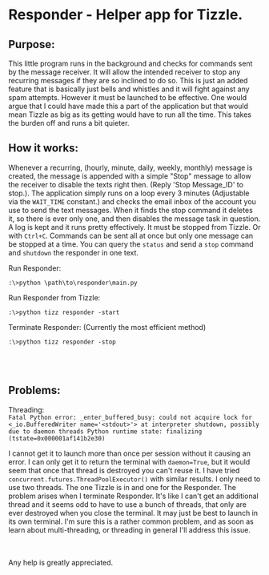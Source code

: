 # Responder - Helper app for Tizzle.

## Purpose:
This little program runs in the background and checks for commands sent by the message receiver. It will allow the intended receiver to stop any recurring messages if they are so inclined to do so. This is just an added feature that is basically just bells and whistles and it will fight against any spam attempts. However it must be launched to be effective. One would argue that I could have made this a part of the application but that would mean Tizzle as big as its getting would have to run all the time. This takes the burden off and runs a bit quieter.

## How it works:
Whenever a recurring, (hourly, minute, daily, weekly, monthly) message is created, the message is appended with a simple "Stop" message to allow the receiver to disable the texts right then. (Reply 'Stop Message_ID' to stop.). The application simply runs on a loop every 3 minutes (Adjustable via the `WAIT_TIME` constant.) and checks the email inbox of the account you use to send the text messages. When it finds the stop command it deletes it, so there is ever only one,  and then disables the message task in question. A log is kept and it runs pretty effectively. It must be stopped from Tizzle. Or with `Ctrl+C`. Commands can be sent all at once but only one message can be stopped at a time. You can query the `status` and send a `stop` command and `shutdown` the responder in one text.<br>

Run Responder:
```
:\>python \path\to\responder\main.py
```

Run Responder from Tizzle:
```
:\>python tizz responder -start
```
Terminate Responder: (Currently the most efficient method)
```
:\>python tizz responder -stop
```
<br>
<br>

## Problems:
Threading:<br>
`Fatal Python error: _enter_buffered_busy: could not acquire lock for <_io.BufferedWriter name='<stdout>'> at interpreter shutdown, possibly due to daemon threads Python runtime state: finalizing (tstate=0x000001af141b2e30)`

I cannot get it to launch more than once per session without it causing an error. I can only get it to return the terminal with `daemon=True`, but it would seem that once that thread is destroyed you can't reuse it. I have tried `concurrent.futures.ThreadPoolExecutor()` with similar results. I only need to use two threads. The one Tizzle is in and one for the Responder. The problem arises when I terminate Responder. It's like I can't get an additional thread and it seems odd to have to use a bunch of threads, that only are ever destroyed when you close the terminal. It may just be best to launch in its own terminal. I'm sure this is a rather common problem, and as soon as learn about multi-threading, or threading in general I'll address this issue.

<br><br>
Any help is greatly appreciated.